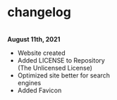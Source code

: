 # changelog
<br>
<strong>August 11th, 2021</strong>

- Website created
- Added LICENSE to Repository<br>
(The Unlicensed License)
- Optimized site better for search<br>
engines
- Added Favicon 
